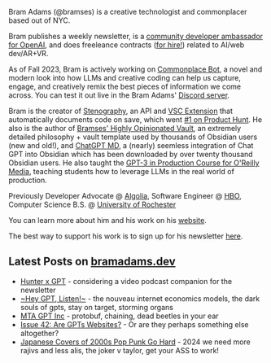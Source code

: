 Bram Adams (@bramses) is a creative technologist and commonplacer based out of NYC. 

Bram publishes a weekly newsletter, is a [community developer ambassador for OpenAI](https://platform.openai.com/ambassadors), and does freeleance contracts ([for hire!](https://www.bramadams.dev/consulting/)) related to AI/web dev/AR+VR. 

As of Fall 2023, Bram is actively working on [Commonplace Bot](https://github.com/bramses/commonplace-bot), a novel and modern look into how LLMs and creative coding can help us capture, engage, and creatively remix the best pieces of information we come across. You can test it out live in the Bram Adams' [Discord server](https://discord.gg/GrgkFP3Je3).

Bram is the creator of [Stenography](https://stenography.dev), an API and [VSC Extension](https://marketplace.visualstudio.com/items?itemName=Stenography.stenography) that automatically documents code on save, which went [#1 on Product Hunt](https://www.producthunt.com/products/stenography#stenography). He also is the author of [Bramses' Highly Opinionated Vault](https://github.com/bramses/bramses-highly-opinionated-vault-2023), an extremely detailed philosophy + vault template used by thousands of Obsidian users (new and old!), and [ChatGPT MD](https://github.com/bramses/chatgpt-md), a (nearly) seemless integration of Chat GPT into Obsidian which has been downloaded by over twenty thousand Obsidian users. He also taught the [GPT-3 in Production Course for O'Reilly Media](https://www.oreilly.com/live-events/gpt-3-in-production/0636920065944/0636920071443/), teaching students how to leverage LLMs in the real world of production.

Previously Developer Advocate @ [Algolia](https://www.algolia.com/), Software Engineer @ [HBO](https://www.hbo.com/), Computer Science B.S. @ [University of Rochester](https://rochester.edu/)

You can learn more about him and his work on his [website](https://www.bramadams.dev/about/). 

The best way to support his work is to sign up for his newsletter [here](https://www.bramadams.dev/#/portal/).


## Latest Posts on [bramadams.dev](https://www.bramadams.dev/)

<!--START_SECTION:feed-->
* [Hunter x GPT](https:&#x2F;&#x2F;www.bramadams.dev&#x2F;standup-2024-01-11&#x2F;) - considering a video podcast companion for the newsletter
* [~Hey GPT, Listen!~](https:&#x2F;&#x2F;www.bramadams.dev&#x2F;hey-gpt-listen&#x2F;) - the nouveau internet economics models, the dark souls of gpts, stay on target, storming organs
* [MTA GPT Inc](https:&#x2F;&#x2F;www.bramadams.dev&#x2F;standup-2024-01-09&#x2F;) - protobuf, chaining, dead beetles in your ear
* [Issue 42: Are GPTs Websites?](https:&#x2F;&#x2F;www.bramadams.dev&#x2F;issue-42&#x2F;) - Or are they perhaps something else altogether?
* [Japanese Covers of 2000s Pop Punk Go Hard](https:&#x2F;&#x2F;www.bramadams.dev&#x2F;core-dump-2024-01-05&#x2F;) - 2024 we need more rajivs and less alis, the joker v taylor, get your ASS to work!
<!--END_SECTION:feed-->
